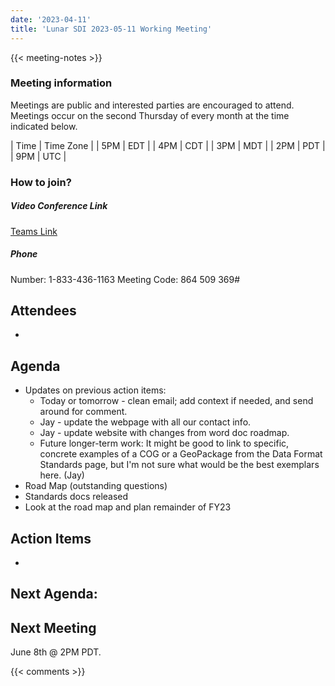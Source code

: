 ```yaml
---
date: '2023-04-11'
title: 'Lunar SDI 2023-05-11 Working Meeting'
---
```


{{<  meeting-notes >}}

### Meeting information
Meetings are public and interested parties are encouraged to attend. Meetings occur on the second Thursday of every month at the time indicated below.

| Time | Time Zone |
| 5PM  | EDT |
| 4PM  | CDT |
| 3PM  | MDT |
| 2PM  | PDT | 
| 9PM  | UTC |

### How to join?

##### Video Conference Link
[Teams Link](https://teams.microsoft.com/l/meetup-join/19%3ameeting_NjM0MzI5NGUtZDI1ZS00YWVjLWI1MTctYjUzZTU4OTVlNWIz%40thread.v2/0?context=%7b%22Tid%22%3a%220693b5ba-4b18-4d7b-9341-f32f400a5494%22%2c%22Oid%22%3a%22c27c6e98-e45a-45ff-aea5-7f10d6fe67c1%22%7d)

##### Phone
Number: 1-833-436-1163
Meeting Code: 864 509 369#

## Attendees
- 

## Agenda
- Updates on previous action items:
  - Today or tomorrow - clean email; add context if needed, and send around for comment.
  - Jay - update the webpage with all our contact info.
  - Jay - update website with changes from word doc roadmap.
  - Future longer-term work: It might be good to link to specific, concrete examples of a COG or a GeoPackage from the Data Format Standards page, but I'm not sure what would be the best exemplars here. (Jay)
- Road Map (outstanding questions)
- Standards docs released
- Look at the road map and plan remainder of FY23

## Action Items
- 

Next Agenda:
- 

## Next Meeting
June 8th @ 2PM PDT.

{{< comments >}}